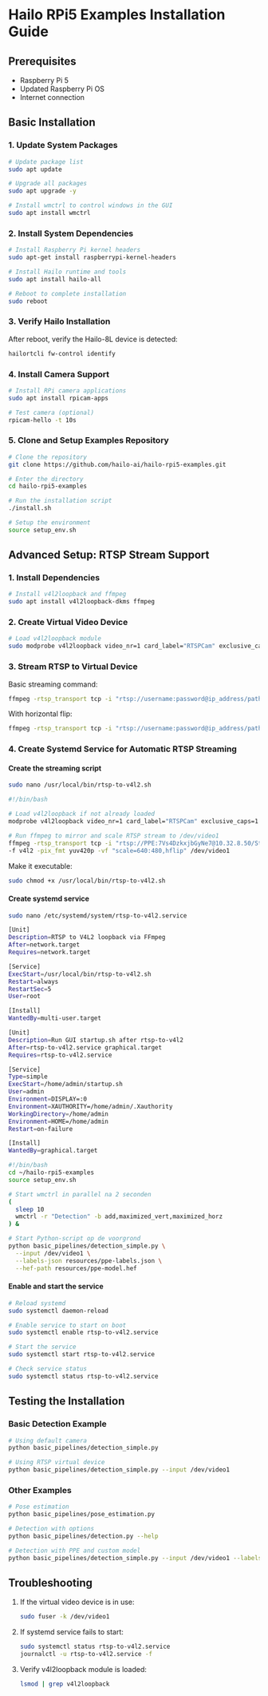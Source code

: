 # Hailo RPi5 Examples Installation Guide

## Prerequisites

- Raspberry Pi 5
- Updated Raspberry Pi OS
- Internet connection

## Basic Installation

### 1. Update System Packages

```bash
# Update package list
sudo apt update

# Upgrade all packages
sudo apt upgrade -y

# Install wmctrl to control windows in the GUI
sudo apt install wmctrl

```

### 2. Install System Dependencies

```bash
# Install Raspberry Pi kernel headers
sudo apt-get install raspberrypi-kernel-headers

# Install Hailo runtime and tools
sudo apt install hailo-all

# Reboot to complete installation
sudo reboot
```

### 3. Verify Hailo Installation

After reboot, verify the Hailo-8L device is detected:

```bash
hailortcli fw-control identify
```

### 4. Install Camera Support

```bash
# Install RPi camera applications
sudo apt install rpicam-apps

# Test camera (optional)
rpicam-hello -t 10s
```

### 5. Clone and Setup Examples Repository

```bash
# Clone the repository
git clone https://github.com/hailo-ai/hailo-rpi5-examples.git

# Enter the directory
cd hailo-rpi5-examples

# Run the installation script
./install.sh

# Setup the environment
source setup_env.sh
```

## Advanced Setup: RTSP Stream Support

### 1. Install Dependencies

```bash
# Install v4l2loopback and ffmpeg
sudo apt install v4l2loopback-dkms ffmpeg
```

### 2. Create Virtual Video Device

```bash
# Load v4l2loopback module
sudo modprobe v4l2loopback video_nr=1 card_label="RTSPCam" exclusive_caps=1
```

### 3. Stream RTSP to Virtual Device

Basic streaming command:

```bash
ffmpeg -rtsp_transport tcp -i "rtsp://username:password@ip_address/path" -f v4l2 -pix_fmt yuv420p -vf scale=640:480 /dev/video1
```

With horizontal flip:

```bash
ffmpeg -rtsp_transport tcp -i "rtsp://username:password@ip_address/path" -f v4l2 -pix_fmt yuv420p -vf "scale=640:480,hflip" /dev/video1
```

### 4. Create Systemd Service for Automatic RTSP Streaming

#### Create the streaming script

```bash
sudo nano /usr/local/bin/rtsp-to-v4l2.sh
```

```bash
#!/bin/bash

# Load v4l2loopback if not already loaded
modprobe v4l2loopback video_nr=1 card_label="RTSPCam" exclusive_caps=1

# Run ffmpeg to mirror and scale RTSP stream to /dev/video1
ffmpeg -rtsp_transport tcp -i "rtsp://PPE:7Vs4DzkxjbGyNe7@10.32.8.50/Streaming/channels/101" \
-f v4l2 -pix_fmt yuv420p -vf "scale=640:480,hflip" /dev/video1

```

Make it executable:

```bash
sudo chmod +x /usr/local/bin/rtsp-to-v4l2.sh
```

#### Create systemd service

```bash
sudo nano /etc/systemd/system/rtsp-to-v4l2.service
```

```bash
[Unit]
Description=RTSP to V4L2 loopback via FFmpeg
After=network.target
Requires=network.target

[Service]
ExecStart=/usr/local/bin/rtsp-to-v4l2.sh
Restart=always
RestartSec=5
User=root

[Install]
WantedBy=multi-user.target

```

```bash
[Unit]
Description=Run GUI startup.sh after rtsp-to-v4l2
After=rtsp-to-v4l2.service graphical.target
Requires=rtsp-to-v4l2.service

[Service]
Type=simple
ExecStart=/home/admin/startup.sh
User=admin
Environment=DISPLAY=:0
Environment=XAUTHORITY=/home/admin/.Xauthority
WorkingDirectory=/home/admin
Environment=HOME=/home/admin
Restart=on-failure

[Install]
WantedBy=graphical.target


```

```bash
#!/bin/bash
cd ~/hailo-rpi5-examples
source setup_env.sh

# Start wmctrl in parallel na 2 seconden
(
  sleep 10
  wmctrl -r "Detection" -b add,maximized_vert,maximized_horz
) &

# Start Python-script op de voorgrond
python basic_pipelines/detection_simple.py \
  --input /dev/video1 \
  --labels-json resources/ppe-labels.json \
  --hef-path resources/ppe-model.hef


```

#### Enable and start the service

```bash
# Reload systemd
sudo systemctl daemon-reload

# Enable service to start on boot
sudo systemctl enable rtsp-to-v4l2.service

# Start the service
sudo systemctl start rtsp-to-v4l2.service

# Check service status
sudo systemctl status rtsp-to-v4l2.service
```

## Testing the Installation

### Basic Detection Example

```bash
# Using default camera
python basic_pipelines/detection_simple.py

# Using RTSP virtual device
python basic_pipelines/detection_simple.py --input /dev/video1
```

### Other Examples

```bash
# Pose estimation
python basic_pipelines/pose_estimation.py

# Detection with options
python basic_pipelines/detection.py --help

# Detection with PPE and custom model
python basic_pipelines/detection_simple.py --input /dev/video1 --labels-json resources/ppe-labels.json --hef-path resources/ppe-model.hef
```

## Troubleshooting

1. If the virtual video device is in use:
   ```bash
   sudo fuser -k /dev/video1
   ```

2. If systemd service fails to start:
   ```bash
   sudo systemctl status rtsp-to-v4l2.service
   journalctl -u rtsp-to-v4l2.service -f
   ```

3. Verify v4l2loopback module is loaded:
   ```bash
   lsmod | grep v4l2loopback
   ```